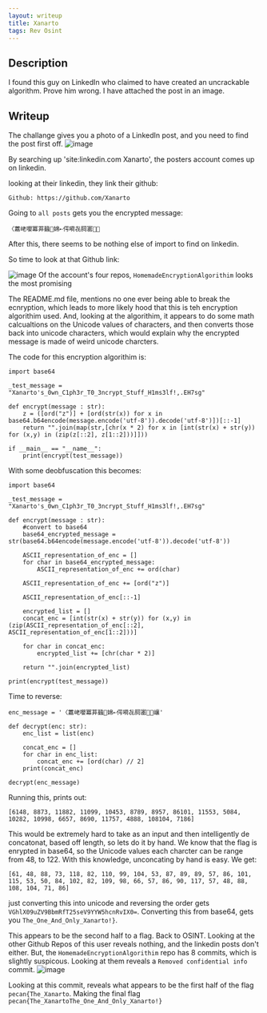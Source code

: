 ```yaml
---
layout: writeup
title: Xanarto
tags: Rev Osint
---
```


## Description

I found this guy on LinkedIn who claimed to have created an uncrackable algorithm. Prove him wrong. I have attached the post in an image.


## Writeup
The challange gives you a photo of a LinkedIn post, and you need to find the post first off.
![image](https://github.com/user-attachments/assets/05feb31d-bcce-44d4-b576-12247b2c3ec9)

By searching up 'site:linkedin.com Xanarto', the posters account comes up on linkedin.

looking at their linkedin, they link their github:

```
Github: https://github.com/Xanarto
```

Going to `all posts` gets you the encrypted message:

```
〈䕒峔嚶冪䒪䗺𪂪婂➸偔嗬㐂䏤寚☰𴲐
```

After this, there seems to be nothing else of import to find on linkedin.

So time to look at that Github link:

![image](https://github.com/user-attachments/assets/0fa7af86-8a9e-46f9-a000-e1786abcb3e1)
Of the account's four repos, `HomemadeEncryptionAlgorithim` looks the most promising

The README.md file, mentions no one ever being able to break the ecnryption, which leads to more likely hood that this is teh encryption algorithim used. And, looking at the algorithim, it appears to do some math calcualtions on the Unicode values of characters, and then converts those back into unicode characters, which would explain why the encrypted message is made of weird unicode charcters.

The code for this encryption algorithim is:

```
import base64

_test_message = "Xanarto's_0wn_C1ph3r_T0_3ncrypt_Stuff_H1ms3lf!,.EH7sg"

def encrypt(message : str):
    z = ([ord("z")] + [ord(str(x)) for x in base64.b64encode(message.encode('utf-8')).decode('utf-8')])[::-1]
    return "".join(map(str,[chr(x * 2) for x in [int(str(x) + str(y)) for (x,y) in (zip(z[::2], z[1::2]))]]))

if __main__ == "__name__":
    print(encrypt(test_message))
```

With some deobfuscation this becomes:
```
import base64

_test_message = "Xanarto's_0wn_C1ph3r_T0_3ncrypt_Stuff_H1ms3lf!,.EH7sg"

def encrypt(message : str):
    #convert to base64
    base64_encrypted_message = str(base64.b64encode(message.encode('utf-8')).decode('utf-8'))
    
    ASCII_representation_of_enc = []
    for char in base64_encrypted_message:
        ASCII_representation_of_enc += ord(char)
        
    ASCII_representation_of_enc += [ord("z")]
    
    ASCII_representation_of_enc[::-1]
    
    encrypted_list = []
    concat_enc = [int(str(x) + str(y)) for (x,y) in (zip(ASCII_representation_of_enc[::2], ASCII_representation_of_enc[1::2]))]
    
    for char in concat_enc:
        encrypted_list += [chr(char * 2)]
    
    return "".join(encrypted_list)

print(encrypt(test_message))
```


Time to reverse:

```
enc_message = '〈䕒峔嚶冪䒪䗺𪂪婂➸偔嗬㐂䏤寚☰𴲐㠤'

def decrypt(enc: str):
    enc_list = list(enc)
    
    concat_enc = []
    for char in enc_list:
        concat_enc += [ord(char) // 2]
    print(concat_enc)

decrypt(enc_message)
```

Running this, prints out:

```
[6148, 8873, 11882, 11099, 10453, 8789, 8957, 86101, 11553, 5084, 10282, 10998, 6657, 8690, 11757, 4888, 108104, 7186]
```

This would be extremely hard to take as an input and then intelligently de concatonat, based off length, so lets do it by hand.
We know that the flag is enrypted in base64, so the Unicode values each charcter can be range from 48, to 122.
With this knowledge, unconcating by hand is easy. We get:

```
[61, 48, 88, 73, 118, 82, 110, 99, 104, 53, 87, 89, 89, 57, 86, 101, 115, 53, 50, 84, 102, 82, 109, 98, 66, 57, 86, 90, 117, 57, 48, 88, 108, 104, 71, 86]
```

just converting this into unicode and reversing the order gets `VGhlX09uZV9BbmRfT25seV9YYW5hcnRvIX0=`.
Converting this from base64, gets you `The_One_And_Only_Xanarto!}`.

This appears to be the second half to a flag. Back to OSINT.
Looking at the other Github Repos of this user reveals nothing, and the linkedin posts don't either. But, the `HomemadeEncryptionAlgorithim` repo has 8 commits, which is slightly suspicous. Looking at them reveals a `Removed confidential info` commit.
![image](https://github.com/user-attachments/assets/0558594e-6740-45dc-927c-a96552b199e3)

Looking at this commit, reveals what appears to be the first half of the flag `pecan{The_Xanarto`.
Making the final flag `pecan{The_XanartoThe_One_And_Only_Xanarto!}`

